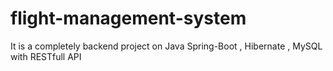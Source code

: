 # flight-management-system
It is a completely backend project on Java Spring-Boot , Hibernate , MySQL with RESTfull API
